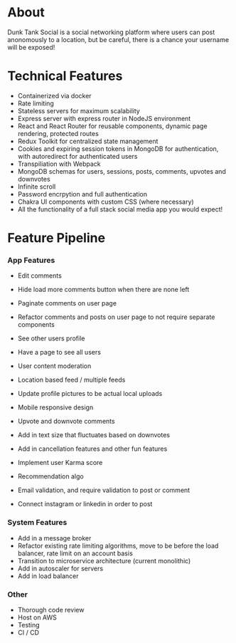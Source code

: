 # About

Dunk Tank Social is a social networking platform where users can post anonomously to a location, but be careful, there is a chance your username will be exposed!

# Technical Features
- Containerized via docker
- Rate limiting
- Stateless servers for maximum scalability
- Express server with express router in NodeJS environment
- React and React Router for reusable components, dynamic page rendering, protected routes
- Redux Toolkit for centralized state management
- Cookies and expiring session tokens in MongoDB for authentication, with autoredirect for authenticated users
- Transpiliation with Webpack
- MongoDB schemas for users, sessions, posts, comments, upvotes and downvotes
- Infinite scroll
- Password encrpytion and full authentication
- Chakra UI components with custom CSS (where necessary)
- All the functionality of a full stack social media app you would expect!

# Feature Pipeline

### App Features
- Edit comments
- Hide load more comments button when there are none left
- Paginate comments on user page
- Refactor comments and posts on user page to not require separate components

- See other users profile
- Have a page to see all users

- User content moderation
- Location based feed / multiple feeds
- Update profile pictures to be actual local uploads
- Mobile responsive design
- Upvote and downvote comments
- Add in text size that fluctuates based on downvotes
- Add in cancellation features and other fun features
- Implement user Karma score
- Recommendation algo
- Email validation, and require validation to post or comment
- Connect instagram or linkedin in order to post

### System Features
- Add in a message broker
- Refactor existing rate limiting algorithms, move to be before the load balancer, rate limit on an account basis
- Transition to microservice architecture (current monolithic)
- Add in autoscaler for servers
- Add in load balancer

### Other
- Thorough code review
- Host on AWS
- Testing
- CI / CD
